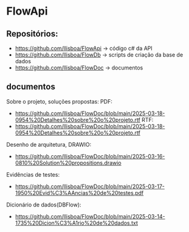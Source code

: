 # FlowApi

## Repositórios:
* https://github.com/llisboa/FlowApi -> código c# da API
* https://github.com/llisboa/FlowDb -> scripts de criação da base de dados
* https://github.com/llisboa/FlowDoc -> documentos

## documentos
Sobre o projeto, soluções propostas:
PDF:
* https://github.com/llisboa/FlowDoc/blob/main/2025-03-18-0954%20Detalhes%20sobre%20o%20projeto.rtf
RTF:
* https://github.com/llisboa/FlowDoc/blob/main/2025-03-18-0954%20Detalhes%20sobre%20o%20projeto.rtf

Desenho de arquitetura, DRAWIO:
* https://github.com/llisboa/FlowDoc/blob/main/2025-03-16-0810%20Solution%20propositions.drawio

Evidências de testes:
* https://github.com/llisboa/FlowDoc/blob/main/2025-03-17-1950%20Evid%C3%AAncias%20de%20testes.pdf

Dicionário de dados(DBFlow):
* https://github.com/llisboa/FlowDoc/blob/main/2025-03-14-1735%20Dicion%C3%A1rio%20de%20dados.txt

